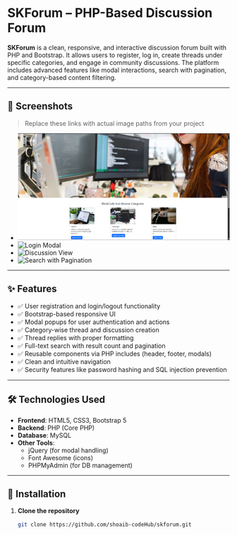 # SKForum – PHP-Based Discussion Forum

**SKForum** is a clean, responsive, and interactive discussion forum built with PHP and Bootstrap. It allows users to register, log in, create threads under specific categories, and engage in community discussions. The platform includes advanced features like modal interactions, search with pagination, and category-based content filtering.

---

## 📸 Screenshots

> Replace these links with actual image paths from your project

- ![Homepage Screenshot](https://github.com/shoaib-codeHub/skforum/blob/2f6df879d513c83bfc3af6c205d35d68a0562fca/Screenshot%202025-05-27%20145552.png)
- ![Login Modal](screenshots/login-modal.png)
- ![Discussion View](screenshots/discussion-view.png)
- ![Search with Pagination](screenshots/search-pagination.png)

---

## ✨ Features

- ✅ User registration and login/logout functionality  
- ✅ Bootstrap-based responsive UI  
- ✅ Modal popups for user authentication and actions  
- ✅ Category-wise thread and discussion creation  
- ✅ Thread replies with proper formatting  
- ✅ Full-text search with result count and pagination  
- ✅ Reusable components via PHP includes (header, footer, modals)  
- ✅ Clean and intuitive navigation  
- ✅ Security features like password hashing and SQL injection prevention  

---

## 🛠️ Technologies Used

- **Frontend**: HTML5, CSS3, Bootstrap 5  
- **Backend**: PHP (Core PHP)  
- **Database**: MySQL  
- **Other Tools**:  
  - jQuery (for modal handling)  
  - Font Awesome (icons)  
  - PHPMyAdmin (for DB management)  

---

## 🚀 Installation

1. **Clone the repository**

   ```bash
   git clone https://github.com/shoaib-codeHub/skforum.git
